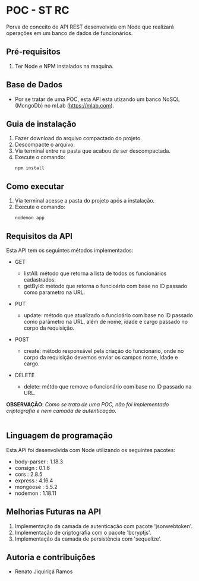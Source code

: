 # POC - ST RC

Porva de conceito de API REST desenvolvida em Node que realizará operações em um banco de dados de funcionários.



## Pré-requisitos

1. Ter Node e NPM instalados na maquina.


## Base de Dados

- Por se tratar de uma POC, esta API esta utizando um banco NoSQL (MongoDb) no mLab (https://mlab.com).


## Guia de instalação

1. Fazer download do arquivo compactado do projeto.
2. Descompacte o arquivo.
3. Via terminal entre na pasta que acabou de ser descompactada.
4. Execute o comando: 
    ```
    npm install
    ```


## Como executar

1. Via terminal acesse a pasta do projeto após a instalação.
2. Execute o comando: 
    ```
    nodemon app 
    ```


## Requisitos da API

Esta API tem os seguintes métodos implementados:

- GET

    - listAll: método que retorna a lista de todos os funcionários cadastrados.
    - getById: método que retorna o funcioário com base no ID passado como parametro na URL.


- PUT

    - update: método que atualizado o funcioário com base no ID passado como parâmetro na URL, além de nome, idade e cargo passado no corpo da requisição.


- POST  

    - create: método responsável pela criação do funcionário, onde no corpo da requisição devemos enviar os campos nome, idade e cargo.


- DELETE

    - delete: métdo que remove o funcionário com base no ID passado na URL. 


**OBSERVAÇÃO**: _Como se trata de uma POC, não foi implementado criptografia e nem camada de autenticação._
<br>
<br>

## Linguagem de programação

Esta APi foi desenvolvida com Node utilizando os seguintes pacotes:

* body-parser : 1.18.3
* consign : 0.1.6
* cors :  2.8.5
* express :  4.16.4
* mongoose :  5.5.2
* nodemon :  1.18.11 


## Melhorias Futuras na API

1. Implementação da camada de autenticação com pacote 'jsonwebtoken'.
2. Implementação de criptografia com o pacote 'bcryptjs'.
3. Implementação da camada de persistência com 'sequelize'.


## Autoria e contribuições

- Renato Jiquiriçá Ramos

